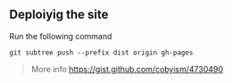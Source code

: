 ## Deploiyig the site

Run the following command

```
git subtree push --prefix dist origin gh-pages
```

> More info https://gist.github.com/cobyism/4730490
